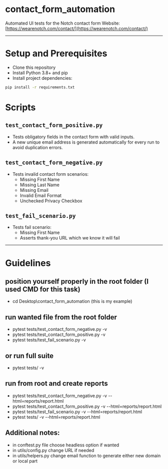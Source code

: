 # contact_form_automation
Automated UI tests for the Notch contact form
Website: [https://wearenotch.com/contact/](https://wearenotch.com/contact/)

---

# Setup and Prerequisites

- Clone this repository  
- Install Python 3.8+ and pip  
- Install project dependencies:

```bash
pip install -r requirements.txt
```

# Scripts

## `test_contact_form_positive.py`
- Tests obligatory fields in the contact form with valid inputs.
- A new unique email address is generated automatically for every run to avoid duplication errors.

## `test_contact_form_negative.py`
- Tests invalid contact form scenarios:
  - Missing First Name  
  - Missing Last Name  
  - Missing Email  
  - Invalid Email Format  
  - Unchecked Privacy Checkbox

## `test_fail_scenario.py`
- Tests fail scenario:
  - Missing First Name  
  - Asserts thank-you URL which we know it will fail

---

# Guidelines
## position yourself properly in the root folder (I used CMD for this task)
- cd Desktop\contact_form_automation  (this is my example)

## run wanted file from the root folder
- pytest tests/test_contact_form_negative.py -v
- pytest tests/test_contact_form_positive.py -v
- pytest tests/test_fail_scenario.py -v

## or run full suite
- pytest tests/ -v

## run from root and create reports
- pytest tests/test_contact_form_negative.py -v --html=reports/report.html
- pytest tests/test_contact_form_positive.py -v --html=reports/report.html
- pytest tests/test_fail_scenario.py -v --html=reports/report.html
- pytest tests/ -v --html=reports/report.html

## Additional notes:
- in conftest.py file choose headless option if wanted
- in utils/config.py change URL if needed
- in utils/helpers.py change email function to generate either new domain or local part


